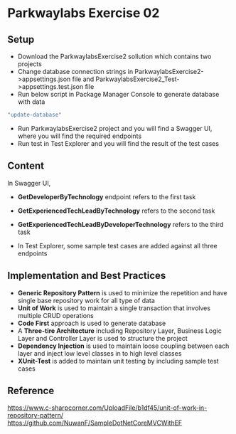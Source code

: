 # Parkwaylabs Exercise 02

## Setup
* Download the ParkwaylabsExercise2 sollution which contains two projects
* Change database connection strings in ParkwaylabsExercise2->appsettings.json file and ParkwaylabsExercise2_Test->appsettings.test.json file
* Run below script in Package Manager Console to generate database with data
```bash
"update-database"
```
* Run ParkwaylabsExercise2 project and you will find a Swagger UI, where you will find the required endpoints
* Run test in Test Explorer and you will find the result of the test cases

## Content
In Swagger UI, 
* **GetDeveloperByTechnology** endpoint refers to the first task
* **GetExperiencedTechLeadByTechnology** refers to the second task
* **GetExperiencedTechLeadByDeveloperTechnology** refers to the third task

* In Test Explorer, some sample test cases are added against all three endpoints

## Implementation and Best Practices
* **Generic Repository Pattern** is used to minimize the repetition and have single base repository work for all type of data
* **Unit of Work** is used to maintain a single transaction that involves multiple CRUD operations
* **Code First** approach is used to generate database
* A **Three-tire Architecture** including Repository Layer, Business Logic Layer and Controller Layer is used to structure the project
* **Dependency Injection** is used to maintain loose coupling between each layer and inject low level classes in to high level classes
* **XUnit-Test** is added to maintain unit testing by including sample test cases

## Reference
https://www.c-sharpcorner.com/UploadFile/b1df45/unit-of-work-in-repository-pattern/
https://github.com/NuwanF/SampleDotNetCoreMVCWithEF





